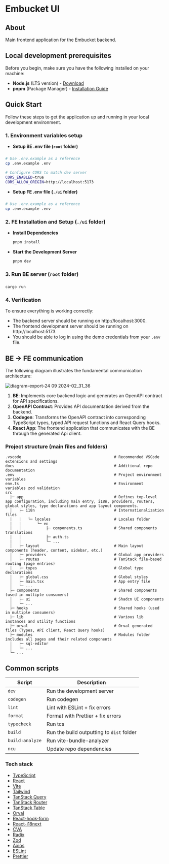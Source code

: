 # Embucket UI

## About

Main frontend application for the Embucket backend.

## Local development prerequisites

Before you begin, make sure you have the following installed on your machine:

- **Node.js** (LTS version) - [Download](https://nodejs.org)
- **pnpm** (Package Manager) - [Installation Guide](https://pnpm.io)

## Quick Start

Follow these steps to get the application up and running in your local development environment.

### 1. Environment variables setup

- **Setup BE .env file (`root` folder)**

#####

```bash
# Use .env.example as a reference
cp .env.example .env

# Configure CORS to match dev server
CORS_ENABLED=true
CORS_ALLOW_ORIGIN=http://localhost:5173
```

- **Setup FE .env file (`./ui` folder)**

#####

```bash
# Use .env.example as a reference
cp .env.example .env
```

### 2. FE Installation and Setup (`./ui` folder)

- **Install Dependencies**

  ```bash
  pnpm install
  ```

- **Start the Development Server**

  ```bash
  pnpm dev
  ```

### 3. Run BE server (`root` folder)

#####

```bash
cargo run
```

### 4. Verification

To ensure everything is working correctly:

- The backend server should be running on http://localhost:3000.
- The frontend development server should be running on http://localhost:5173.
- You should be able to log in using the demo credentials from your `.env` file.

## BE -> FE communication

The following diagram illustrates the fundamental communication architecture:

![diagram-export-24 09 2024-02_31_36](https://github.com/user-attachments/assets/3ddd4026-876a-4667-9c11-21f2f32760c5)

1. **BE**: Implements core backend logic and generates an OpenAPI contract for API specifications.
2. **OpenAPI Contract**: Provides API documentation derived from the backend.
3. **Codegen**: Transforms the OpenAPI contract into corresponding TypeScript types, typed API request functions and React Query hooks.
4. **React App**: The frontend application that communicates with the BE through the generated Api client.

### Project structure (main files and folders)

```text
.vscode                                         # Recommended VSCode extensions and settings
docs                                            # Additional repo documentation
.env                                            # Project environment variables
env.ts                                          # Environment variables zod validation
src
  ├─ app                                        # Defines top-level app configuration, including main entry, i18n, providers, routers, global styles, type declarations and app layout components.
  │   ├─ i18n                                   # Internationalization files
  |   |   └─ locales                            # Locales folder
  |   |       └─ en
  |   |           ├─ components.ts              # Shared components translations
  |   |           ├─ auth.ts
  |   |           └─ ...
  │   ├─ layout                                 # Main layout components (header, content, sidebar, etc.)
  │   ├─ providers                              # Global app providers
  │   ├─ routes                                 # TanStack file-based routing (page entries)
  │   ├─ types                                  # Global type declarations
  │   ├─ global.css                             # Global styles
  │   ├─ main.tsx                               # App entry file
  │   └─ ...
  ├─ components                                 # Shared components (used in multiple consumers)
  │   ├─ ui                                     # Shadcn UI components
  │   └─ ...
  ├─ hooks                                      # Shared hooks (used in multiple consumers)
  ├─ lib                                        # Various lib instances and utility functions
  ├─ orval                                      # Orval generated files (Types, API client, React Query hooks)
  ├─ modules                                    # Modules folder includes all pages and their related components
  │   ├─ sql-editor
  │   └─ ...
  └─ ...
```

## Common scripts

| Script          | Description                               |
| --------------- | ----------------------------------------- |
| `dev`           | Run the development server                |
| `codegen`       | Run codegen                               |
| `lint`          | Lint with ESLint + fix errors             |
| `format`        | Format with Prettier + fix errors         |
| `typecheck`     | Run tcs                                   |
| `build`         | Run the build outputting to `dist` folder |
| `build:analyze` | Run vite-bundle-analyzer                  |
| `ncu`           | Update repo dependencies                  |

### Tech stack

- [TypeScript](https://www.typescriptlang.org)
- [React](https://react.dev)
- [Vite](https://vitejs.dev)
- [Tailwind](https://tailwindcss.com)
- [TanStack Query](https://tanstack.com/query)
- [TanStack Router](https://tanstack.com/router)
- [TanStack Table](https://tanstack.com/table)
- [Orval](https://orval.dev)
- [React-hook-form](https://react-hook-form.com)
- [React-i18next](https://react.i18next.com)
- [CVA](https://cva.style/docs)
- [Radix](https://www.radix-ui.com)
- [Zod](https://zod.dev)
- [Axios](https://axios-http.com)
- [ESLint](https://eslint.org)
- [Prettier](https://prettier.io)
